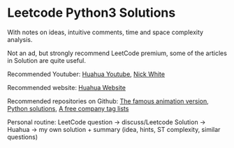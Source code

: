 # Leetcode Python3 Solutions

With notes on ideas, intuitive comments, time and space complexity analysis.

Not an ad, but strongly recommend LeetCode premium, some of the articles in Solution are quite useful.

Recommended Youtuber: [Huahua Youtube](https://www.youtube.com/user/xxfflower), [Nick White](https://www.youtube.com/channel/UC1fLEeYICmo3O9cUsqIi7HA)

Recommended website: [Huahua Website](https://zxi.mytechroad.com/blog/)

Recommended repositories on Github: [The famous animation version](https://github.com/MisterBooo/LeetCodeAnimation), [Python solutions](https://github.com/wuduhren/leetcode-python), [A free company tag lists](https://github.com/youhusky/Leetcode_Company)

Personal routine: LeetCode question -> discuss/Leetcode Solution -> Huahua -> my own solution + summary (idea, hints, ST complexity, similar questions)
